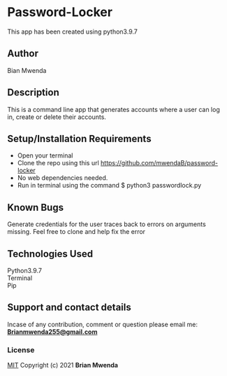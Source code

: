 # Password-Locker
This app has been created using python3.9.7
## Author
Bian Mwenda

## Description
This is a command line app that generates accounts where a user can log in, create or delete their accounts.

## Setup/Installation Requirements
* Open your terminal
* Clone the repo using this url https://github.com/mwendaB/password-locker
* No web dependencies needed.
* Run in terminal using the command $ python3 passwordlock.py


## Known Bugs
Generate credentials for the user traces back to errors on arguments missing. Feel free to clone and help fix the error

## Technologies Used
Python3.9.7<br>
Terminal<br>
Pip

## Support and contact details
Incase of any contribution, comment or question please email me:<br>
**Brianmwenda255@gmail.com**

### License
[MIT](License)
Copyright (c) 2021 **Brian Mwenda**
